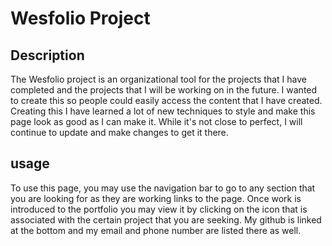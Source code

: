 # Wesfolio Project

## Description
The Wesfolio project is an organizational tool for the projects that I have completed and the projects that I will be working on in the future. I wanted to create this so people could easily access the content that I have created. Creating this I have learned a lot of new techniques to style and make this page look as good as I can make it. While it's not close to perfect, I will continue to update and make changes to get it there.

## usage
To use this page, you may use the navigation bar to go to any section that you are looking for as they are working links to the page. Once work is introduced to the portfolio you may view it by clicking on the icon that is associated with the certain project that you are seeking. My github is linked at the bottom and my email and phone number are listed there as well.

